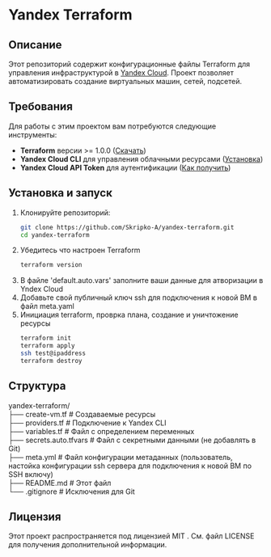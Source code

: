 # Yandex Terraform

## Описание
Этот репозиторий содержит конфигурационные файлы Terraform для управления инфраструктурой в [Yandex Cloud](https://cloud.yandex.com/). 
Проект позволяет автоматизировать создание виртуальных машин, сетей, подсетей.

## Требования
Для работы с этим проектом вам потребуются следующие инструменты:
- **Terraform** версии >= 1.0.0 ([Скачать](https://developer.hashicorp.com/terraform/downloads))
- **Yandex Cloud CLI** для управления облачными ресурсами ([Установка](https://cloud.yandex.ru/docs/cli/quickstart))
- **Yandex Cloud API Token** для аутентификации ([Как получить](https://cloud.yandex.ru/docs/iam/concepts/authorization/oauth-token))

## Установка и запуск
1. Клонируйте репозиторий:
   ```bash
   git clone https://github.com/Skripko-A/yandex-terraform.git
   cd yandex-terraform
   ```
2. Убедитесь что настроен Terraform
   ```bash
   terraform version
   ```
3. В файле 'default.auto.vars' заполните ваши данные для атворизации в Yndex Cloud
4. Добавьте свой публичный ключ ssh для подключения к новой ВМ в файл meta.yaml
5. Инициация terraform, проврка плана, создание и уничтожение ресурсы
   ```bash
   terraform init
   terraform apply
   ssh test@ipaddress
   terraform destroy
   ```
## Структура
yandex-terraform/  
├── create-vm.tf        # Создаваемые ресурсы  
├── providers.tf        # Подключение к Yandex CLI  
├── variables.tf        # Файл с определением переменных  
├── secrets.auto.tfvars # Файл с секретными данными (не добавлять в Git)  
├── meta.yml            # Файл конфигурации метаданных (пользователь, настойка конфигурации ssh сервера для подключения к новой ВМ по SSH включу)  
├── README.md           # Этот файл  
└── .gitignore          # Исключения для Git  

## Лицензия
Этот проект распространяется под лицензией MIT . См. файл LICENSE для получения дополнительной информации.
